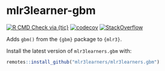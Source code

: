 # mlr3learner-gbm
<!-- badges: start -->
[![R CMD Check via {tic}](https://img.shields.io/github/workflow/status/mlr3learners/mlr3learners.gbm/R%20CMD%20Check%20via%20%7Btic%7D?logo=github&label=R%20CMD%20Check%20via%20{tic}&style=flat-square)](https://github.com/mlr3learners/mlr3learners.gbm/actions)
[![codecov](https://codecov.io/gh/mlr3learners/mlr3learners.gbm/branch/master/graph/badge.svg)](https://codecov.io/gh/mlr3learners/mlr3learners.gbm)
[![StackOverflow](https://img.shields.io/badge/stackoverflow-mlr3-orange.svg)](https://stackoverflow.com/questions/tagged/mlr3)
<!-- badges: end -->

Adds `gbm()` from the `{gbm}` package to `{mlr3}`.

Install the latest version of `mlr3learners.gbm` with:

```r
remotes::install_github("mlr3learners/mlr3learners.gbm")
```
